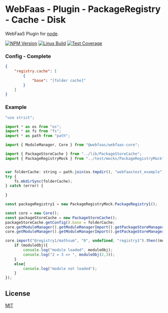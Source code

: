 # WebFaas - Plugin - PackageRegistry - Cache - Disk

WebFaaS Plugin for [node](http://nodejs.org).

[![NPM Version][npm-image]][npm-url]
[![Linux Build][travis-image]][travis-url]
[![Test Coverage][coveralls-image]][coveralls-url]

### Config - Complete
```json
{
    "registry.cache": [
        {
            "base": "[folder cache]"
        }
    ]
}
```

### Example
```javascript
"use strict";

import * as os from "os";
import * as fs from "fs";
import * as path from "path";

import { ModuleManager, Core } from "@webfaas/webfaas-core";

import { PackageStoreCache } from "../lib/PackageStoreCache";
import { PackageRegistryMock } from "../test/mocks/PackageRegistryMock";


var folderCache: string = path.join(os.tmpdir(), "webfaastest_example");
try {
    fs.mkdirSync(folderCache);    
} catch (error) {
    
}

const packageRegistry1 = new PackageRegistryMock.PackageRegistry1();

const core = new Core();
const packageStoreCache = new PackageStoreCache();
packageStoreCache.getConfig().base = folderCache;
core.getModuleManager().getModuleManagerImport().getPackageStoreManager().setCache(packageStoreCache);
core.getModuleManager().getModuleManagerImport().getPackageStoreManager().getPackageRegistryManager().addRegistry("registry1", "", packageRegistry1);

core.import("@registry1/mathsum", "0", undefined, "registry1").then((moduleObj: any)=>{
    if (moduleObj){
        console.log("module loaded", moduleObj);
        console.log("2 = 3 => ", moduleObj(2,3));
    }
    else{
        console.log("module not loaded");
    }
});
```

## License

[MIT](LICENSE)

[npm-image]: https://img.shields.io/npm/v/@webfaas/webfaas-plugin-packagestore-cache-disk.svg
[npm-url]: https://npmjs.org/package/@webfaas/webfaas-plugin-packagestore-cache-disk

[travis-image]: https://img.shields.io/travis/webfaas/webfaas-plugin-packagestore-cache-disk/master.svg?label=linux
[travis-url]: https://travis-ci.org/webfaas/webfaas-plugin-packagestore-cache-disk

[coveralls-image]: https://img.shields.io/coveralls/github/webfaas/webfaas-plugin-packagestore-cache-disk/master.svg
[coveralls-url]: https://coveralls.io/github/webfaas/webfaas-plugin-packagestore-cache-disk?branch=master
